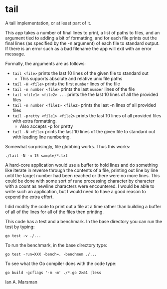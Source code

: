# tail

A tail implementation, or at least part of it.

This app takes a number of final lines to print, a list of paths to files, and
an argument tied to adding a bit of formatting, and for each file prints out the
final lines (as specified by the -n argument) of each file to standard output.
If there is an error such as a bad filename the app will exit with an error
message.

Formally, the arguments are as follows:

* `tail <file>` prints the last 10 lines of the given file to standard out
	* This supports absolute and relative unix file paths
* `tail -H <file>` prints the first `number` lines of the file
* `tail -n number <file>` prints the last `number` lines of the file
* `tail <file1> <file2> ...` prints the the last 10 lines of all the provided files
* `tail -n number <file1> <file2>` prints the last -n lines of all provided files
* `tail -pretty <file1> <file2>` prints the last 10 lines of all provided
  files with extra formatting.
  * Also accepts -p for pretty
* `tail -N <file>` prints the last 10 lines of the given file to standard out
  with leading line numbering.

Somewhat surprisingly, file globbing works. Thus this works:

`./tail -N -n 15 sample/*.txt`

A hard-core application would use a buffer to hold lines and do something like
iterate in reverse through the contents of a file, printing out line by line
until the target number had been reached or there were no more lines. This could
be done with some sort of rune processing character by character with a count as
newline characters were encountered. I would be able to write such an
application, but I would need to have a good reason to expend the extra effort.

I did modify the code to print out a file at a time rather than building a
buffer of all of the lines for all of the files then printing.

This code has a test and a benchmark. In the base directory you can run the test
by typing:

`go test -v ./...`

To run the benchmark, in the base directory type:

`go test -run=XXX -bench=. -benchmem ./...`

To see what the Go compiler does with the code type:

`go build -gcflags '-m -m' ./*.go 2>&1 |less`

Ian A. Marsman